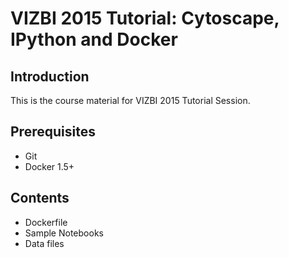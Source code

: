 # VIZBI 2015 Tutorial: Cytoscape, IPython and Docker

## Introduction
This is the course material for VIZBI 2015 Tutorial Session.


## Prerequisites
* Git
* Docker 1.5+

## Contents

* Dockerfile
* Sample Notebooks
* Data files
